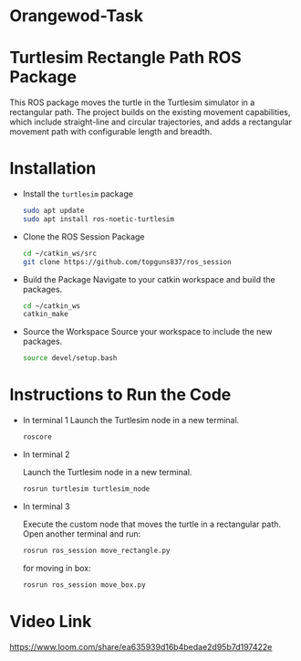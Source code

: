 # Orangewod-Task

# Turtlesim Rectangle Path ROS Package

This ROS package moves the turtle in the Turtlesim simulator in a rectangular path. The project builds on the existing movement capabilities, which include straight-line and circular trajectories, and adds a rectangular movement path with configurable length and breadth.

# Installation

- Install the `turtlesim` package

    ```bash
    sudo apt update
    sudo apt install ros-noetic-turtlesim
    ```

- Clone the ROS Session Package

    ```bash
    cd ~/catkin_ws/src
    git clone https://github.com/topguns837/ros_session
    ```

- Build the Package
  Navigate to your catkin workspace and build the packages.

    ```bash
    cd ~/catkin_ws
    catkin_make
    ```

- Source the Workspace
  Source your workspace to include the new packages.
  
    ```bash
    source devel/setup.bash
    ```

# Instructions to Run the Code

- In terminal 1
Launch the Turtlesim node in a new terminal.

    ```bash
    roscore
    ```

- In terminal 2

    Launch the Turtlesim node in a new terminal.

    ```bash
    rosrun turtlesim turtlesim_node
    ```

- In terminal 3

  Execute the custom node that moves the turtle in a rectangular path. Open another terminal and run:

    ```bash
    rosrun ros_session move_rectangle.py
    ```

    for moving in box:
    ```bash
    rosrun ros_session move_box.py
    ```



# Video Link
https://www.loom.com/share/ea635939d16b4bedae2d95b7d197422e
